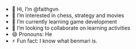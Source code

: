- 👋 Hi, I’m @faithgvn
- 👀 I’m interested in chess, strategy and movies
- 🌱 I’m currently learning game development
- 💞️ I’m looking to collaborate on learning activities
- 😄 Pronouns: He
- ⚡ Fun fact: I know what benmari is.

<!---
faithgvn/faithgvn is a ✨ special ✨ repository because its `README.md` (this file) appears on your GitHub profile.
You can click the Preview link to take a look at your changes.
--->
